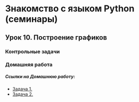 # Знакомство с языком Python (семинары)


## Урок 10. Построение графиков
### Контрольные задачи

### Домашняя работа


##### Ссылки на Домашнюю работу:
- [Задача 1.](https://github.com/stanislavfor/python-lessons/blob/main/lesson10/hw1.py)
- [Задача 2.](https://github.com/stanislavfor/python-lessons/blob/main/lesson10/hw2.py)